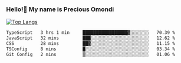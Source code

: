 ### Hello!👋 My name is Precious Omondi 

[![Top Langs](https://github-readme-stats.vercel.app/api/top-langs/?username=Presho99&langs_count=8&theme=dark)](https://github.com/Presho99/github-readme-stats)



<!--START_SECTION:waka-->

```txt
TypeScript   3 hrs 1 min     █████████████████▓░░░░░░░   70.39 %
JavaScript   32 mins         ███░░░░░░░░░░░░░░░░░░░░░░   12.62 %
CSS          28 mins         ██▓░░░░░░░░░░░░░░░░░░░░░░   11.15 %
TSConfig     8 mins          █░░░░░░░░░░░░░░░░░░░░░░░░   03.34 %
Git Config   2 mins          ▒░░░░░░░░░░░░░░░░░░░░░░░░   01.06 %
```

<!--END_SECTION:waka-->

